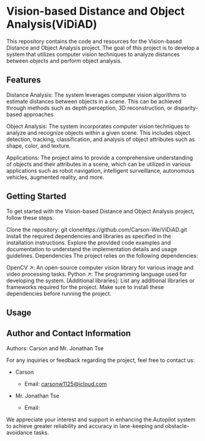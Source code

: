 # Vision-based Distance and Object Analysis(ViDiAD)
This repository contains the code and resources for the Vision-based Distance and Object Analysis project. The goal of this project is to develop a system that utilizes computer vision techniques to analyze distances between objects and perform object analysis.

## Features
Distance Analysis: The system leverages computer vision algorithms to estimate distances between objects in a scene. This can be achieved through methods such as depth perception, 3D reconstruction, or disparity-based approaches.

Object Analysis: The system incorporates computer vision techniques to analyze and recognize objects within a given scene. This includes object detection, tracking, classification, and analysis of object attributes such as shape, color, and texture.

Applications: The project aims to provide a comprehensive understanding of objects and their attributes in a scene, which can be utilized in various applications such as robot navigation, intelligent surveillance, autonomous vehicles, augmented reality, and more.

## Getting Started
To get started with the Vision-based Distance and Object Analysis project, follow these steps:

Clone the repository: git clonehttps://github.com/Carson-We/ViDiAD.git
Install the required dependencies and libraries as specified in the installation instructions.
Explore the provided code examples and documentation to understand the implementation details and usage guidelines.
Dependencies
The project relies on the following dependencies:

OpenCV ↗: An open-source computer vision library for various image and video processing tasks.
Python ↗: The programming language used for developing the system.
[Additional libraries]: List any additional libraries or frameworks required for the project.
Make sure to install these dependencies before running the project.

## Usage

## Author and Contact Information
Authors: Carson and Mr. Jonathan Tse

For any inquiries or feedback regarding the project, feel free to contact us:

- Carson
  - Email: carsonw1125@icloud.com

- Mr. Jonathan Tse
  - Email: 

We appreciate your interest and support in enhancing the Autopilot system to achieve greater reliability and accuracy in lane-keeping and obstacle-avoidance tasks.
